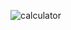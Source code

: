 ![calculator](https://user-images.githubusercontent.com/105541058/181758856-c5afcaa9-72da-47a5-acd9-a7eed248e638.png)
